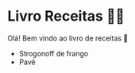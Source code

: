 # Livro Receitas :man_cook:

Olá! Bem vindo ao livro de receitas :wave:

 - Strogonoff de frango
 - Pavê